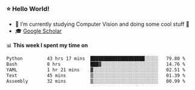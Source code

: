 ### ⭐️ Hello World!

<!--
**hologerry/hologerry** is a ✨ _special_ ✨ repository because its `README.md` (this file) appears on your GitHub profile.

Here are some ideas to get you started:

- 🔭 I’m currently working and studying on Computer Vision
- 🌱 I’m currently learning at Peking University
- 💬 Ask me about 
- 📫 How to reach me: E-mail
- 😄 Pronouns: he/his
- ⚡ Fun fact: Music is the Power
-->


- 🔭 I’m currently studying Computer Vision and doing some cool stuff 🤖
- 🎓 [Google Scholar](https://scholar.google.com/citations?user=3ykqW9wAAAAJ&hl=en)


📊 **This week I spent my time on**

<!--START_SECTION:waka-->

```txt
Python         43 hrs 17 mins  ████████████████████░░░░░   79.80 %
Bash           8 hrs           ███▓░░░░░░░░░░░░░░░░░░░░░   14.76 %
YAML           1 hr 21 mins    ▓░░░░░░░░░░░░░░░░░░░░░░░░   02.51 %
Text           45 mins         ▒░░░░░░░░░░░░░░░░░░░░░░░░   01.39 %
Assembly       32 mins         ▒░░░░░░░░░░░░░░░░░░░░░░░░   00.99 %
```

<!--END_SECTION:waka-->
